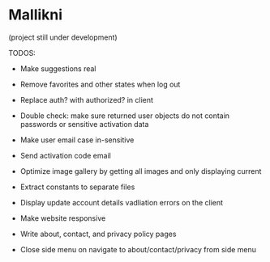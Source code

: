 # Mallikni

(project still under development)

TODOS:

-   Make suggestions real
-   Remove favorites and other states when log out
-   Replace auth? with authorized? in client
-   Double check: make sure returned user objects do not contain passwords or sensitive activation data
-   Make user email case in-sensitive
-   Send activation code email
-   Optimize image gallery by getting all images and only displaying current
-   Extract constants to separate files
-   Display update account details vadliation errors on the client

-   Make website responsive
-   Write about, contact, and privacy policy pages
-   Close side menu on navigate to about/contact/privacy from side menu
